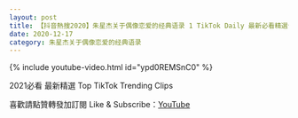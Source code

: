 ```yaml
---
layout: post
title: 【抖音熱搜2020】朱星杰关于偶像恋爱的经典语录 1 TikTok Daily 最新必看精選合集2020 12 17
date: 2020-12-17
category: 朱星杰关于偶像恋爱的经典语录
---
```


{% include youtube-video.html id="ypd0REMSnC0" %}

2021必看 最新精選 Top TikTok Trending Clips

喜歡請點贊轉發加訂閱 Like & Subscribe：[YouTube](https://www.youtube.com/channel/UCAoR7VcanIPd04uEq_GIylA/videos)

